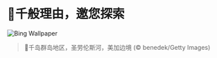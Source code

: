 # 🔖千般理由，邀您探索

![Bing Wallpaper](https://www.bing.com/th?id=OHR.ThousandIslands_ZH-CN3197750437_1920x1080.jpg&rf=LaDigue_1920x1080.jpg&pid=hp)

> 📝千岛群岛地区，圣劳伦斯河，美加边境 (© benedek/Getty Images)
